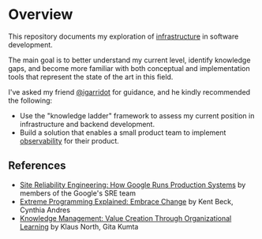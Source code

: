 # Overview

This repository documents my exploration of [infrastructure](https://en.wikipedia.org/wiki/IT_infrastructure) in software development.

The main goal is to better understand my current level, identify knowledge gaps, and become more familiar with both conceptual and implementation tools that represent the state of the art in this field.

I've asked my friend [@igarridot](https://github.com/igarridot) for guidance, and he kindly recommended the following:
- Use the "knowledge ladder" framework to assess my current position in infrastructure and backend development.
- Build a solution that enables a small product team to implement [observability](https://en.wikipedia.org/wiki/Observability_(software)) for their product.

## References

- [Site Reliability Engineering: How Google Runs Production Systems](https://sre.google/sre-book/table-of-contents/) by members of the Google's SRE team
- [Extreme Programming Explained: Embrace Change](https://books.google.com.cu/books?id=-DNcBAAAQBAJ) by Kent Beck, Cynthia Andres
- [Knowledge Management: Value Creation Through Organizational Learning](https://link.springer.com/book/10.1007/978-3-319-03698-4) by Klaus North, Gita Kumta
